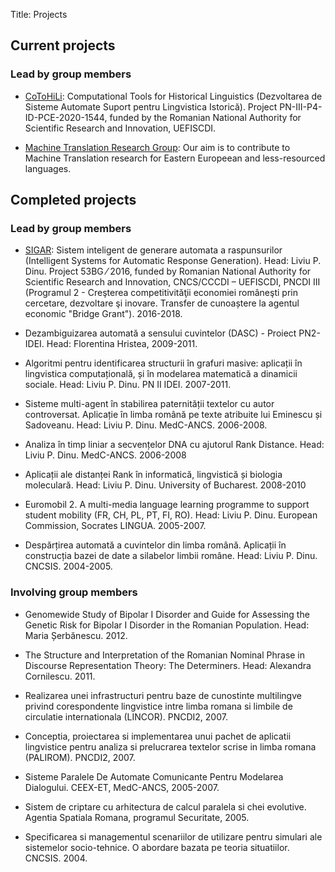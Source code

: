 Title: Projects

## Current projects

### Lead by group members

- [CoToHiLi](/projects/cotohili.html): Computational Tools for Historical Linguistics (Dezvoltarea de Sisteme Automate Suport pentru Lingvistica Istorică). Project PN-III-P4-ID-PCE-2020-1544, funded by the Romanian National Authority for Scientific Research and Innovation, UEFISCDI.

- [Machine Translation Research Group](/machine_translation.html): Our aim is to contribute to Machine Translation research for Eastern Europeean and less-resourced languages.

## Completed projects

### Lead by group members

- [SIGAR](/projects/sigar.html):  Sistem inteligent de generare automata a raspunsurilor (Intelligent Systems for Automatic Response Generation).
  Head: Liviu P. Dinu.
  Project 53BG ⁄ 2016, funded by  Romanian National Authority for Scientific Research and Innovation, CNCS/CCCDI – UEFISCDI, PNCDI III (Programul 2 - Creşterea competitivităţii economiei româneşti prin cercetare, dezvoltare şi inovare. Transfer de cunoaștere la agentul economic "Bridge Grant"). 2016-2018.
  
- Dezambiguizarea automată a sensului cuvintelor (DASC) - Proiect PN2-IDEI.  Head: Florentina Hristea, 2009-2011.


- Algoritmi pentru identificarea structurii în grafuri masive: aplicații în
  lingvistica computațională, și în modelarea matematică a dinamicii sociale.
  Head: Liviu P. Dinu.  PN II IDEI. 2007-2011.

- Sisteme multi-agent în stabilirea paternității textelor cu autor
  controversat. Aplicație în limba română pe texte atribuite lui Eminescu și
  Sadoveanu.  Head: Liviu P. Dinu.  MedC-ANCS.  2006-2008.

- Analiza în timp liniar a secvențelor DNA cu ajutorul Rank Distance.  Head:
  Liviu P. Dinu. MedC-ANCS. 2006-2008

- Aplicații ale distanței Rank în informatică, lingvistică și biologia
  moleculară.   Head: Liviu P. Dinu. University of Bucharest.  2008-2010

- Euromobil 2.  A multi-media language learning programme to support student
  mobility (FR, CH, PL, PT, FI, RO). Head: Liviu P. Dinu.  European Commission,
  Socrates LINGUA.  2005-2007.

- Despărțirea automată a cuvintelor din limba română.  Aplicații în construcția
  bazei de date a silabelor limbii române.   Head: Liviu P. Dinu. CNCSIS.  2004-2005.


### Involving group members
  
- Genomewide Study of Bipolar I Disorder and Guide for Assessing the Genetic Risk for Bipolar I Disorder in the Romanian Population.  Head: Maria Șerbănescu. 2012.

- The Structure and Interpretation of the Romanian Nominal Phrase in Discourse
  Representation Theory: The Determiners. Head: Alexandra Cornilescu. 2011.

-  Realizarea unei infrastructuri pentru baze de cunostinte multilingve privind
   corespondente lingvistice intre limba romana si limbile de circulatie
   internationala (LINCOR). PNCDI2, 2007.

-  Conceptia, proiectarea si implementarea unui pachet de aplicatii lingvistice
   pentru analiza si prelucrarea textelor scrise in limba romana (PALIROM).
   PNCDI2, 2007.

-  Sisteme Paralele De Automate Comunicante Pentru Modelarea Dialogului.
   CEEX-ET, MedC-ANCS, 2005-2007.

-  Sistem de criptare cu arhitectura de calcul paralela si chei evolutive.
   Agentia Spatiala Romana, programul Securitate, 2005.

-  Specificarea si managementul scenariilor de utilizare pentru simulari ale
   sistemelor socio-tehnice. O abordare bazata pe teoria situatiilor. CNCSIS. 2004.

